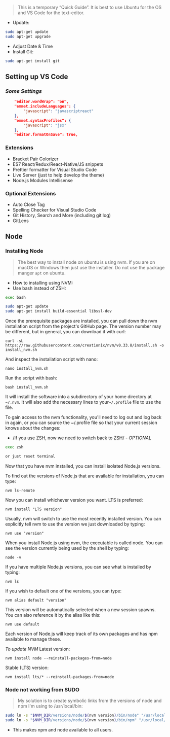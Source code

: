 > This is a temporary “Quick Guide”.
> It is best to use Ubuntu for the OS and VS Code for the text-editor.

* Update:

```bash
sudo apt-get update
sudo apt-get upgrade
```

* Adjust Date & Time
* Install Git:

```bash
sudo apt-get install git
```

## Setting up VS Code

### _Some Settings_

```json
    "editor.wordWrap": "on",
    "emmet.includeLanguages": {
        "javascript": "javascriptreact"
    },
    "emmet.syntaxProfiles": {
        "javascript": "jsx"
    },
    "editor.formatOnSave": true,
```

### Extensions

* Bracket Pair Colorizer
* ES7 React/Redux/React-Native/JS snippets
* Prettier formatter for Visual Studio Code
* Live Server (just to help develop the theme)
* Node.js Modules Intellisense

### Optional Extensions

* Auto Close Tag
* Spelling Checker for Visual Studio Code
* Git History, Search and More (including git log)
* GitLens

## Node

### Installing Node

> The best way to install node on ubuntu is using nvm. If you are on macOS or Windows then just use the installer. Do not use the package manger `apt` on ubuntu.

* How to installing using NVM:
* Use bash instead of ZSH:

```bash
exec bash
```

```bash
sudo apt-get update
sudo apt-get install build-essential libssl-dev
```

Once the prerequisite packages are installed, you can pull down the nvm installation script from the project's GitHub page. The version number may be different, but in general, you can download it with curl:

```
curl -sL https://raw.githubusercontent.com/creationix/nvm/v0.33.8/install.sh -o install_nvm.sh
```

And inspect the installation script with nano:

```
nano install_nvm.sh
```

Run the script with bash:

```
bash install_nvm.sh
```

It will install the software into a subdirectory of your home directory at `~/.nvm`. It will also add the necessary lines to your`~/.profile` file to use the file.

To gain access to the nvm functionality, you'll need to log out and log back in again, or you can source the ~/.profile file so that your current session knows about the changes:

* /If you use ZSH, now we need to switch back to ZSH/ - _OPTIONAL_

```bash
exec zsh

or just reset terminal
```

Now that you have nvm installed, you can install isolated Node.js versions.

To find out the versions of Node.js that are available for installation, you can type:

```
nvm ls-remote
```

Now you can install whichever version you want. LTS is preferred:

```
nvm install "LTS version"
```

Usually, nvm will switch to use the most recently installed version. You can explicitly tell nvm to use the version we just downloaded by typing:

```
nvm use "version"
```

When you install Node.js using nvm, the executable is called node. You can see the version currently being used by the shell by typing:

```
node -v
```

If you have multiple Node.js versions, you can see what is installed by typing:

`nvm ls`

If you wish to default one of the versions, you can type:

`nvm alias default "version"`

This version will be automatically selected when a new session spawns. You can also reference it by the alias like this:

`nvm use default`

Each version of Node.js will keep track of its own packages and has npm available to manage these.

_To update NVM_
Latest version:

```
nvm install node --reinstall-packages-from=node
```

Stable (LTS) version:

```
nvm install lts/* --reinstall-packages-from=node
```

### Node not working from SUDO

> My solution is to create symbolic links from the versions of node and npm I'm using to /usr/local/bin:

```bash
sudo ln -s "$NVM_DIR/versions/node/$(nvm version)/bin/node" "/usr/local/bin/node"
sudo ln -s "$NVM_DIR/versions/node/$(nvm version)/bin/npm" "/usr/local/bin/npm"
```

* This makes npm and node available to all users.
